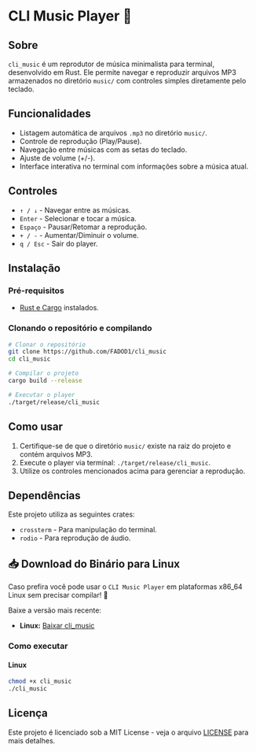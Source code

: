 # CLI Music Player 🎵

## Sobre
`cli_music` é um reprodutor de música minimalista para terminal, desenvolvido em Rust. Ele permite navegar e reproduzir arquivos MP3 armazenados no diretório `music/` com controles simples diretamente pelo teclado.

## Funcionalidades
- Listagem automática de arquivos `.mp3` no diretório `music/`.
- Controle de reprodução (Play/Pause).
- Navegação entre músicas com as setas do teclado.
- Ajuste de volume (+/-).
- Interface interativa no terminal com informações sobre a música atual.

## Controles
- `↑ / ↓` - Navegar entre as músicas.
- `Enter` - Selecionar e tocar a música.
- `Espaço` - Pausar/Retomar a reprodução.
- `+ / -` - Aumentar/Diminuir o volume.
- `q / Esc` - Sair do player.

## Instalação
### Pré-requisitos
- [Rust e Cargo](https://www.rust-lang.org/tools/install) instalados.

### Clonando o repositório e compilando
```sh
# Clonar o repositório
git clone https://github.com/FADOD1/cli_music
cd cli_music

# Compilar o projeto
cargo build --release

# Executar o player
./target/release/cli_music
```

## Como usar
1. Certifique-se de que o diretório `music/` existe na raiz do projeto e contém arquivos MP3.
2. Execute o player via terminal: `./target/release/cli_music`.
3. Utilize os controles mencionados acima para gerenciar a reprodução.

## Dependências
Este projeto utiliza as seguintes crates:
- `crossterm` - Para manipulação do terminal.
- `rodio` - Para reprodução de áudio.

## 📥 Download do Binário para Linux

Caso prefira você pode usar o `CLI Music Player` em plataformas x86_64 Linux sem precisar compilar! 🎵  

Baixe a versão mais recente:  
- **Linux:** [Baixar cli_music](https://github.com/FADOD1/cli_music/releases/tag/Latest)  

### **Como executar**
#### **Linux**
```sh
chmod +x cli_music
./cli_music
```

## Licença
Este projeto é licenciado sob a MIT License - veja o arquivo [LICENSE](LICENSE) para mais detalhes.

